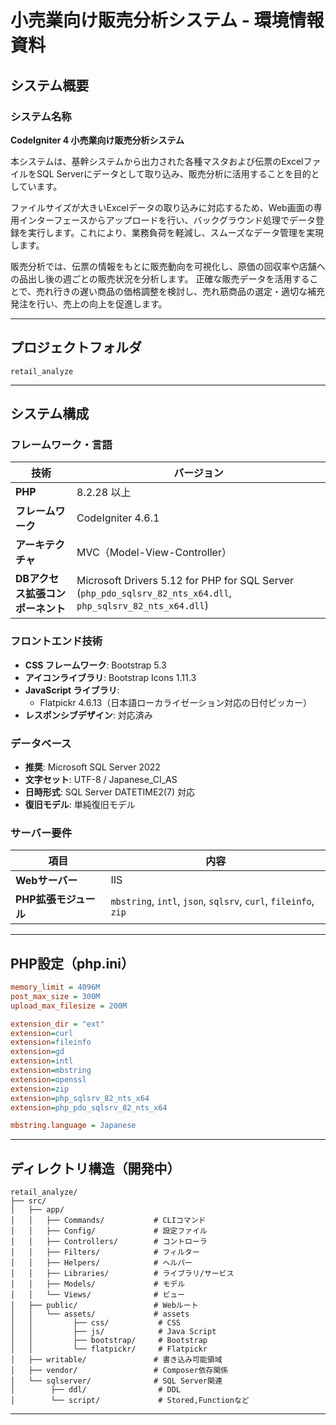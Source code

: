 # **小売業向け販売分析システム - 環境情報資料**  

## **システム概要**  
### **システム名称**
**CodeIgniter 4 小売業向け販売分析システム**

本システムは、基幹システムから出力された各種マスタおよび伝票のExcelファイルをSQL Serverにデータとして取り込み、販売分析に活用することを目的としています。

ファイルサイズが大きいExcelデータの取り込みに対応するため、Web画面の専用インターフェースからアップロードを行い、バックグラウンド処理でデータ登録を実行します。これにより、業務負荷を軽減し、スムーズなデータ管理を実現します。

販売分析では、伝票の情報をもとに販売動向を可視化し、原価の回収率や店舗への品出し後の週ごとの販売状況を分析します。
正確な販売データを活用することで、売れ行きの遅い商品の価格調整を検討し、売れ筋商品の選定・適切な補充発注を行い、売上の向上を促進します。

---

## **プロジェクトフォルダ**
`retail_analyze`

---

## **システム構成**

### **フレームワーク・言語**
| **技術** | **バージョン** |
|----------|--------------|
| **PHP** | 8.2.28 以上 |
| **フレームワーク** | CodeIgniter 4.6.1 |
| **アーキテクチャ** | MVC（Model-View-Controller） |
| **DBアクセス拡張コンポーネント** | Microsoft Drivers 5.12 for PHP for SQL Server (`php_pdo_sqlsrv_82_nts_x64.dll`, `php_sqlsrv_82_nts_x64.dll`) |

### **フロントエンド技術**
- **CSS フレームワーク**: Bootstrap 5.3
- **アイコンライブラリ**: Bootstrap Icons 1.11.3
- **JavaScript ライブラリ**:
  - Flatpickr 4.6.13（日本語ローカライゼーション対応の日付ピッカー）
- **レスポンシブデザイン**: 対応済み

### **データベース**
- **推奨**: Microsoft SQL Server 2022
- **文字セット**: UTF-8 / Japanese_CI_AS
- **日時形式**: SQL Server DATETIME2(7) 対応
- **復旧モデル**: 単純復旧モデル

### **サーバー要件**
| **項目** | **内容** |
|----------|--------|
| **Webサーバー** | IIS |
| **PHP拡張モジュール** | `mbstring`, `intl`, `json`, `sqlsrv`, `curl`, `fileinfo`, `zip` |

---

## **PHP設定（php.ini）**
```ini
memory_limit = 4096M
post_max_size = 300M
upload_max_filesize = 200M

extension_dir = "ext"
extension=curl
extension=fileinfo
extension=gd
extension=intl
extension=mbstring
extension=openssl
extension=zip
extension=php_sqlsrv_82_nts_x64
extension=php_pdo_sqlsrv_82_nts_x64

mbstring.language = Japanese
```

---

## **ディレクトリ構造（開発中）**
```plaintext
retail_analyze/
├── src/
│   ├── app/
│   │   ├── Commands/           # CLIコマンド
│   │   ├── Config/             # 設定ファイル
│   │   ├── Controllers/        # コントローラ
│   │   ├── Filters/            # フィルター
│   │   ├── Helpers/            # ヘルパー
│   │   ├── Libraries/          # ライブラリ/サービス
│   │   ├── Models/             # モデル
│   │   └── Views/              # ビュー
│   ├── public/                 # Webルート
│   │   └── assets/             # assets
│   │         ├── css/           # CSS
│   │         ├── js/            # Java Script
│   │         ├── bootstrap/     # Bootstrap
│   │         └── flatpickr/     # Flatpickr
│   ├── writable/               # 書き込み可能領域
│   ├── vendor/                 # Composer依存関係
│   └── sqlserver/              # SQL Server関連
│        ├── ddl/                # DDL
│        └── script/             # Stored,Functionなど
```

---
